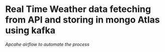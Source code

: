 # Real Time Weather data feteching from API and storing in mongo Atlas using kafka 
*Apcahe airflow to automate the process*
